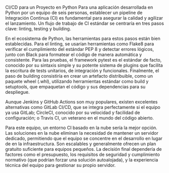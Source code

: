 CI/CD para un Proyecto en Python
Para una aplicación desarrollada en Python por un equipo de seis personas, establecer un pipeline de Integración Continua (CI) es fundamental para asegurar la calidad y agilizar el lanzamiento. Un flujo de trabajo de CI estándar se centraría en tres pasos clave: linting, testing y building.

En el ecosistema de Python, las herramientas para estos pasos están bien establecidas. Para el linting, se usarían herramientas como Flake8 para verificar el cumplimiento del estándar PEP 8 y detectar errores lógicos, junto con Black para formatear el código de manera automática y consistente. Para las pruebas, el framework pytest es el estándar de facto, conocido por su sintaxis simple y su potente sistema de plugins que facilita la escritura de tests unitarios, de integración y funcionales. Finalmente, el paso de building consistiría en crear un artefacto distribuible, como un paquete wheel (.whl), utilizando herramientas estándar como build y setuptools, que empaquetan el código y sus dependencias para su despliegue.

Aunque Jenkins y GitHub Actions son muy populares, existen excelentes alternativas como GitLab CI/CD, que se integra perfectamente si el equipo ya usa GitLab; CircleCI, conocido por su velocidad y facilidad de configuración; o Travis CI, un veterano en el mundo del código abierto.

Para este equipo, un entorno CI basado en la nube sería la mejor opción. Las soluciones en la nube eliminan la necesidad de mantener un servidor dedicado, permitiendo que el equipo se concentre en el desarrollo en lugar de en la infraestructura. Son escalables y generalmente ofrecen un plan gratuito suficiente para equipos pequeños. La decisión final dependería de factores como el presupuesto, los requisitos de seguridad y cumplimiento normativo (que podrían forzar una solución autoalojada), y la experiencia técnica del equipo para gestionar su propio servidor.